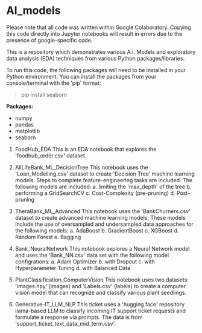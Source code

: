 # AI_models
Please note that all code was written within Google Colaboratory. Copying this code directly into 
Jupyter notebooks will result in errors due to the presence of google-specific code.

This is a repository which demonstrates various A.I. Models and exploratory data analysis (EDA) 
techniques from various Python packages/libraries.

To run this code, the following packages will need to be installed in your Python environment. You can 
install the packages from your console/terminal with the 'pip' format:
> pip install seaborn
>
**Packages:**
* numpy
* pandas
* matplotlib
* seaborn

1. FoodHub_EDA
   This is an EDA notebook that explores the 'foodhub_order.csv' dataset.

2. AllLifeBank_ML_DecisionTree
   This notebook uses the 'Loan_Modelling.csv' dataset to create 'Decision Tree' machine learning models.
   Steps to complete feature-engineering tasks are included. The following models are included:
   a. limiting the 'max_depth' of the tree
   b. performing a GridSearchCV
   c. Cost-Complexity (pre-pruning)
   d. Post-pruning

3. TheraBank_ML_Advanced
   This notebook uses the 'BankChurners.csv' dataset to create advanced machine learning models. These models
   include the use of oversampled and undersampled data approaches for the following models:
   a. AdaBoost
   b. GradientBoost
   c. XGBoost
   d. Random Forest
   e. Bagging

5. Bank_NeuralNetwork
   This notebook explores a Neural Network model and uses the 'Bank_NN.csv' data set with the following model
   configrations:
   a. Adam Optimizer
   b. with Dropout
   c. with Hyperparameter Tuning
   d. with Balanced Data

6. PlantClassification_ComputerVision
   This notebook uses two datasets: 'images.npy' (images) and 'Labels.csv' (labels) to create a computer vision
   model that can recognize and classify various plant seedlings.

7. Generative-IT_LLM_NLP
   This ticket uses a 'hugging face' repository llama-based LLM to classify incoming IT support ticket requests
   and formulate a response via prompts. The data is from 'support_ticket_text_data_mid_term.csv'. 
   

   
    
